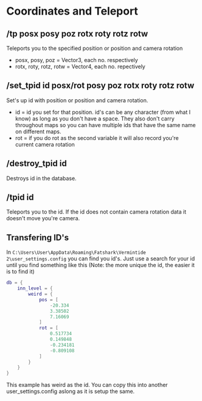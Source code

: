 # Coordinates and Teleport

## /tp posx posy poz rotx roty rotz rotw
Teleports you to the specified position or position and camera rotation
  + posx, posy, poz = Vector3, each no. respectively
  + rotx, roty, rotz, rotw = Vector4, each no. repectively
  
## /set_tpid id posx/rot posy poz rotx roty rotz rotw
Set's up id with position or position and camera rotation.
  + id = id you set for that position. id's can be any character (from what I know) as long as you don't have a space. They also don't carry throughout maps so you can have multiple ids that have the same name on different maps.
  + rot = if you do rot as the second variable it will also record you're current camera rotation
  
 ## /destroy_tpid id
 Destroys id in the database.
  
## /tpid id
Teleports you to the id.
If the id does not contain camera rotation data it doesn't move you're camera.

## Transfering ID's
In `C:\Users\User\AppData\Roaming\Fatshark\Vermintide 2\user_settings.config` you can find you id's.
Just use a search for your id until you find something like this (Note: the more unique the id, the easier it is to find it)
```lua
db = {
    inn_level = {
        weird = {
            pos = [
                -20.334
                3.38502
                7.16069
            ]
            rot = [
                0.517734
                0.149848
                -0.234181
                -0.809108
            ]
        }
    }
}
```
This example has weird as the id. You can copy this into another user_settings.config aslong as it is setup the same.
